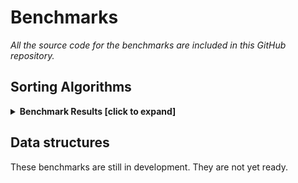 # Benchmarks

_All the source code for the benchmarks are included in this GitHub repository._

## Sorting Algorithms

<details>
	<summary><strong>Benchmark Results [click to expand]</strong></summary>
<p>

- The `XXXRunTime` benchmarks use runtime delegates for their compare functions.
- The `XXXCompileTime` benchmarks use structs for their compare functions (so there is no delegate at runtime).
- The `SystemArraySort` bencmark is the `System.Array.Sort` method. Note: the `System.Array.Sort` method does not allow custom sorting while all other benchmarked methods do.
- The `SystemArraySortDelegate` benchmark is the `System.Array.Sort<T>(T[], System.Comparison<T>)` method, where `System.Comparison<T>` is a runtime delegate.
- The `SystemArraySortIComparer` bencmark is the `System.Array.Sort<T>(T[], System.Collections.Generic.IComparer<T>)` method.

Source Code: https://github.com/ZacharyPatten/Towel/blob/master/Tools/Towel_Benchmarking/Sort.cs

``` ini

BenchmarkDotNet=v0.11.5, OS=Windows 10.0.18362
Intel Core i7-4790K CPU 4.00GHz (Haswell), 1 CPU, 8 logical and 4 physical cores
.NET Core SDK=3.0.100
  [Host]     : .NET Core 3.0.0 (CoreCLR 4.700.19.46205, CoreFX 4.700.19.46214), 64bit RyuJIT
  Job-BDOEBU : .NET Core 3.0.0 (CoreCLR 4.700.19.46205, CoreFX 4.700.19.46214), 64bit RyuJIT

InvocationCount=1  UnrollFactor=1  

```
|                   Method |     N |             Mean |             Error |            StdDev |           Median |
|------------------------- |------ |-----------------:|------------------:|------------------:|-----------------:|
|          **SystemArraySort** |    **10** |         **442.0 ns** |          **18.15 ns** |          **53.52 ns** |         **400.0 ns** |
|  SystemArraySortDelegate |    10 |         582.2 ns |          15.47 ns |          38.52 ns |         600.0 ns |
| SystemArraySortIComparer |    10 |       2,822.5 ns |          60.41 ns |         107.39 ns |       2,800.0 ns |
|            BubbleRunTime |    10 |       2,261.9 ns |          55.29 ns |         101.10 ns |       2,250.0 ns |
|        BubbleCompileTime |    10 |         382.0 ns |          18.90 ns |          55.74 ns |         400.0 ns |
|         SelectionRunTime |    10 |       1,552.8 ns |          34.65 ns |          72.33 ns |       1,600.0 ns |
|     SelectionCompileTime |    10 |         360.0 ns |          17.38 ns |          51.25 ns |         400.0 ns |
|         InsertionRunTime |    10 |       1,320.8 ns |          30.24 ns |          63.12 ns |       1,300.0 ns |
|     InsertionCompileTime |    10 |         252.5 ns |          18.45 ns |          54.10 ns |         300.0 ns |
|             QuickRunTime |    10 |       1,822.6 ns |          40.08 ns |          91.29 ns |       1,800.0 ns |
|         QuickCompileTime |    10 |         464.0 ns |          20.18 ns |          59.49 ns |         500.0 ns |
|             MergeRunTime |    10 |       1,622.7 ns |          36.06 ns |          67.73 ns |       1,600.0 ns |
|         MergeCompileTime |    10 |       1,198.7 ns |          27.21 ns |          69.76 ns |       1,200.0 ns |
|              HeapRunTime |    10 |       2,315.7 ns |          50.28 ns |         102.71 ns |       2,300.0 ns |
|          HeapCompileTime |    10 |       1,401.6 ns |          31.74 ns |          72.94 ns |       1,400.0 ns |
|           OddEvenRunTime |    10 |       1,568.3 ns |          34.99 ns |          92.80 ns |       1,600.0 ns |
|       OddEvenCompileTime |    10 |         396.5 ns |          17.77 ns |          52.12 ns |         350.0 ns |
|             GnomeRunTime |    10 |       1,626.8 ns |          36.43 ns |          89.38 ns |       1,600.0 ns |
|         GnomeCompileTime |    10 |         339.4 ns |          20.56 ns |          60.30 ns |         300.0 ns |
|              CombRunTime |    10 |       1,534.2 ns |          34.54 ns |          75.09 ns |       1,550.0 ns |
|          CombCompileTime |    10 |         323.8 ns |          36.66 ns |          43.64 ns |         300.0 ns |
|             ShellRunTime |    10 |       1,498.6 ns |          31.74 ns |          79.04 ns |       1,500.0 ns |
|         ShellCompileTime |    10 |         872.2 ns |          21.43 ns |          45.21 ns |         900.0 ns |
|          CocktailRunTime |    10 |       1,684.5 ns |          37.67 ns |         101.19 ns |       1,700.0 ns |
|      CocktailCompileTime |    10 |         337.0 ns |          16.46 ns |          48.52 ns |         300.0 ns |
|              SlowRunTime |    10 |       3,860.7 ns |          79.02 ns |         113.33 ns |       3,900.0 ns |
|          SlowCompileTime |    10 |       2,714.3 ns |          56.42 ns |         103.17 ns |       2,750.0 ns |
|              BogoRunTime |    10 | 391,003,513.5 ns | 121,304,281.36 ns | 349,990,587.44 ns | 248,319,950.0 ns |
|          BogoCompileTime |    10 | 468,765,539.4 ns | 144,668,002.39 ns | 424,286,208.04 ns | 331,454,600.0 ns |
|          **SystemArraySort** |  **1000** |      **29,500.0 ns** |         **328.14 ns** |         **290.89 ns** |      **29,600.0 ns** |
|  SystemArraySortDelegate |  1000 |      66,483.3 ns |       1,217.36 ns |         950.44 ns |      66,700.0 ns |
| SystemArraySortIComparer |  1000 |      81,417.3 ns |       1,979.98 ns |       5,775.69 ns |      83,350.0 ns |
|            BubbleRunTime |  1000 |   5,873,307.8 ns |     116,589.84 ns |     270,214.68 ns |   5,815,000.0 ns |
|        BubbleCompileTime |  1000 |   1,733,672.4 ns |      42,492.04 ns |     123,951.28 ns |   1,699,600.0 ns |
|         SelectionRunTime |  1000 |   3,754,555.0 ns |     423,852.01 ns |   1,249,737.23 ns |   2,915,000.0 ns |
|     SelectionCompileTime |  1000 |     889,730.2 ns |      17,768.71 ns |      40,826.56 ns |     881,100.0 ns |
|         InsertionRunTime |  1000 |   2,162,679.2 ns |      43,095.95 ns |      56,036.91 ns |   2,143,050.0 ns |
|     InsertionCompileTime |  1000 |     257,657.0 ns |       8,369.26 ns |      24,676.95 ns |     244,150.0 ns |
|             QuickRunTime |  1000 |     225,142.2 ns |       5,032.60 ns |       9,575.05 ns |     223,500.0 ns |
|         QuickCompileTime |  1000 |      63,286.3 ns |       1,927.54 ns |       5,530.47 ns |      60,500.0 ns |
|             MergeRunTime |  1000 |     140,117.1 ns |       2,749.50 ns |       4,517.51 ns |     140,800.0 ns |
|         MergeCompileTime |  1000 |      68,186.3 ns |       1,798.55 ns |       5,160.38 ns |      65,800.0 ns |
|              HeapRunTime |  1000 |     393,914.5 ns |       7,822.91 ns |      16,671.25 ns |     389,400.0 ns |
|          HeapCompileTime |  1000 |     323,797.9 ns |       6,693.17 ns |      13,211.66 ns |     319,800.0 ns |
|           OddEvenRunTime |  1000 |   5,011,756.2 ns |      99,918.31 ns |     155,560.77 ns |   4,986,150.0 ns |
|       OddEvenCompileTime |  1000 |     973,746.0 ns |      33,628.10 ns |      99,153.20 ns |     933,100.0 ns |
|             GnomeRunTime |  1000 |   4,275,907.3 ns |      97,461.02 ns |     175,742.32 ns |   4,241,100.0 ns |
|         GnomeCompileTime |  1000 |     849,127.6 ns |      33,810.37 ns |      98,626.44 ns |     854,450.0 ns |
|              CombRunTime |  1000 |     241,954.2 ns |       4,787.35 ns |       6,224.91 ns |     239,800.0 ns |
|          CombCompileTime |  1000 |      55,334.8 ns |       2,596.98 ns |       3,284.34 ns |      54,100.0 ns |
|             ShellRunTime |  1000 |     176,859.1 ns |       5,896.09 ns |       7,240.93 ns |     174,500.0 ns |
|         ShellCompileTime |  1000 |      57,704.4 ns |       1,831.03 ns |       5,134.41 ns |      55,100.0 ns |
|          CocktailRunTime |  1000 |   3,791,028.0 ns |     376,516.23 ns |   1,110,166.58 ns |   3,015,250.0 ns |
|      CocktailCompileTime |  1000 |   1,053,579.4 ns |      24,157.94 ns |      70,086.57 ns |   1,027,600.0 ns |
|              SlowRunTime |  1000 |               NA |                NA |                NA |               NA |
|          SlowCompileTime |  1000 |               NA |                NA |                NA |               NA |
|              BogoRunTime |  1000 |               NA |                NA |                NA |               NA |
|          BogoCompileTime |  1000 |               NA |                NA |                NA |               NA |
|          **SystemArraySort** | **10000** |     **375,656.0 ns** |       **7,459.47 ns** |      **15,068.50 ns** |     **369,400.0 ns** |
|  SystemArraySortDelegate | 10000 |     923,688.9 ns |      18,135.84 ns |      19,405.15 ns |     921,550.0 ns |
| SystemArraySortIComparer | 10000 |   1,023,473.7 ns |      20,249.16 ns |      22,506.88 ns |   1,012,700.0 ns |
|            BubbleRunTime | 10000 | 600,867,614.3 ns |   4,690,845.44 ns |   4,158,312.30 ns | 599,017,050.0 ns |
|        BubbleCompileTime | 10000 | 192,833,142.9 ns |   1,284,212.04 ns |   1,138,420.52 ns | 193,233,400.0 ns |
|         SelectionRunTime | 10000 | 258,595,310.0 ns |   1,044,289.74 ns |     976,829.27 ns | 258,277,750.0 ns |
|     SelectionCompileTime | 10000 |  87,297,760.0 ns |     805,172.87 ns |     753,159.21 ns |  87,415,600.0 ns |
|         InsertionRunTime | 10000 | 118,025,760.0 ns |     667,270.63 ns |     624,165.36 ns | 118,021,000.0 ns |
|     InsertionCompileTime | 10000 |  23,708,953.8 ns |     366,291.32 ns |     305,869.84 ns |  23,604,100.0 ns |
|             QuickRunTime | 10000 |   2,771,133.9 ns |      58,543.19 ns |     126,020.39 ns |   2,722,000.0 ns |
|         QuickCompileTime | 10000 |     760,446.7 ns |      14,437.29 ns |      13,504.65 ns |     762,000.0 ns |
|             MergeRunTime | 10000 |   1,820,241.7 ns |      33,955.66 ns |      44,151.95 ns |   1,807,600.0 ns |
|         MergeCompileTime | 10000 |     785,671.7 ns |      16,656.79 ns |      21,065.50 ns |     781,250.0 ns |
|              HeapRunTime | 10000 |   5,502,445.1 ns |     109,420.81 ns |     223,517.71 ns |   5,475,900.0 ns |
|          HeapCompileTime | 10000 |   2,795,049.0 ns |     575,587.02 ns |   1,697,131.32 ns |   4,231,450.0 ns |
|           OddEvenRunTime | 10000 | 302,667,773.3 ns |   1,691,557.61 ns |   1,582,284.04 ns | 301,906,600.0 ns |
|       OddEvenCompileTime | 10000 | 101,055,620.0 ns |     961,584.93 ns |     899,467.14 ns | 100,707,900.0 ns |
|             GnomeRunTime | 10000 | 266,921,170.0 ns |   2,249,810.56 ns |   2,104,474.19 ns | 266,339,850.0 ns |
|         GnomeCompileTime | 10000 |  67,529,863.6 ns |   1,341,591.95 ns |   1,647,595.40 ns |  67,245,750.0 ns |
|              CombRunTime | 10000 |   3,588,997.7 ns |      70,925.62 ns |     131,465.18 ns |   3,519,500.0 ns |
|          CombCompileTime | 10000 |     744,873.7 ns |      14,401.55 ns |      16,007.28 ns |     747,200.0 ns |
|             ShellRunTime | 10000 |   2,640,967.4 ns |      51,866.18 ns |      96,137.29 ns |   2,611,300.0 ns |
|         ShellCompileTime | 10000 |     752,140.0 ns |      14,695.76 ns |      19,618.42 ns |     751,300.0 ns |
|          CocktailRunTime | 10000 | 294,716,906.7 ns |   1,392,103.18 ns |   1,302,174.18 ns | 295,169,200.0 ns |
|      CocktailCompileTime | 10000 | 113,411,773.3 ns |     967,880.93 ns |     905,356.43 ns | 113,199,600.0 ns |
|              SlowRunTime | 10000 |               NA |                NA |                NA |               NA |
|          SlowCompileTime | 10000 |               NA |                NA |                NA |               NA |
|              BogoRunTime | 10000 |               NA |                NA |                NA |               NA |
|          BogoCompileTime | 10000 |               NA |                NA |                NA |               NA |

</p>
</details>

## Data structures

These benchmarks are still in development. They are not yet ready.